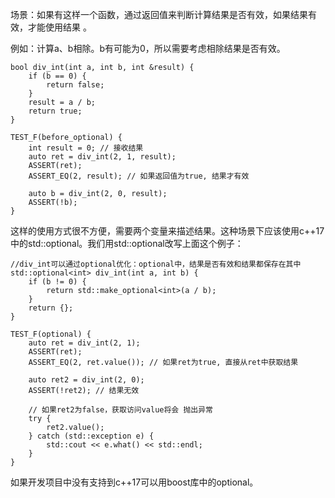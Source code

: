 场景：如果有这样一个函数，通过返回值来判断计算结果是否有效，如果结果有效，才能使用结果 。

例如：计算a、b相除。b有可能为0，所以需要考虑相除结果是否有效。


    bool div_int(int a, int b, int &result) {
        if (b == 0) {
            return false;
        }
        result = a / b;
        return true;
    }

    TEST_F(before_optional) {
        int result = 0; // 接收结果
        auto ret = div_int(2, 1, result);
        ASSERT(ret);
        ASSERT_EQ(2, result); // 如果返回值为true, 结果才有效

        auto b = div_int(2, 0, result);
        ASSERT(!b);
    }

这样的使用方式很不方便，需要两个变量来描述结果。这种场景下应该使用c++17中的std::optional。我们用std::optional改写上面这个例子：

    //div_int可以通过optional优化：optional中，结果是否有效和结果都保存在其中
    std::optional<int> div_int(int a, int b) {
        if (b != 0) {
            return std::make_optional<int>(a / b);
        }
        return {};
    }

    TEST_F(optional) {
        auto ret = div_int(2, 1);
        ASSERT(ret);
        ASSERT_EQ(2, ret.value()); // 如果ret为true, 直接从ret中获取结果

        auto ret2 = div_int(2, 0);
        ASSERT(!ret2); // 结果无效

        // 如果ret2为false，获取访问value将会 抛出异常
        try {
            ret2.value();
        } catch (std::exception e) {
            std::cout << e.what() << std::endl;
        }
    }

如果开发项目中没有支持到c++17可以用boost库中的optional。
